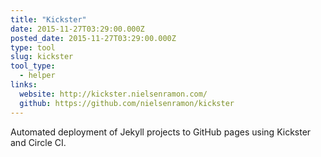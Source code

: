 ```yaml
---
title: "Kickster"
date: 2015-11-27T03:29:00.000Z
posted_date: 2015-11-27T03:29:00.000Z
type: tool
slug: kickster
tool_type: 
  - helper
links:
  website: http://kickster.nielsenramon.com/
  github: https://github.com/nielsenramon/kickster
---
```

Automated deployment of Jekyll projects to GitHub pages using Kickster and Circle CI.




